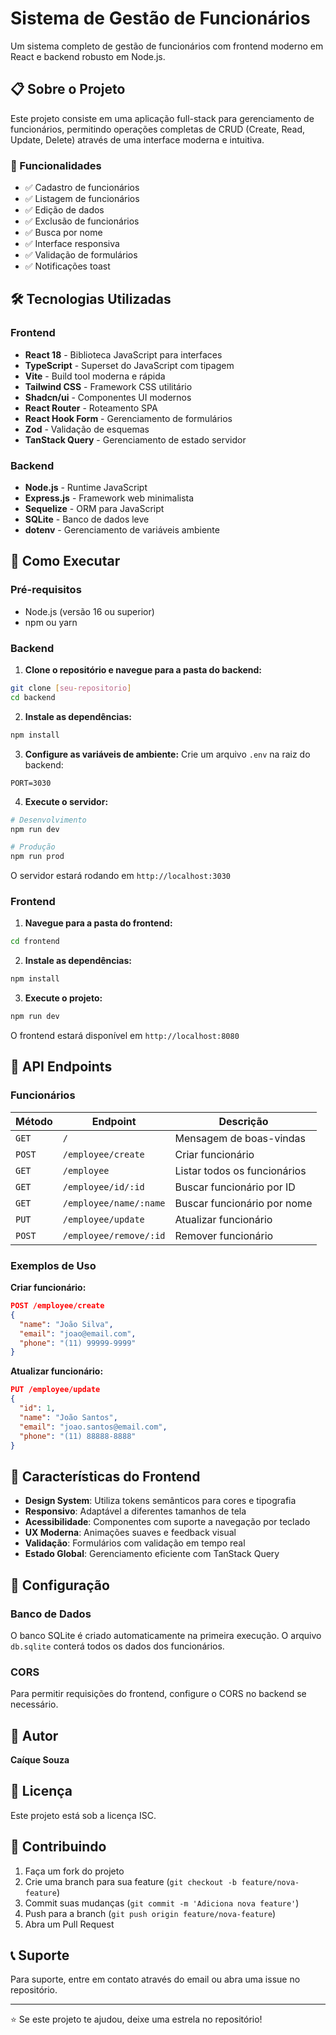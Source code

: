 # Sistema de Gestão de Funcionários

Um sistema completo de gestão de funcionários com frontend moderno em React e backend robusto em Node.js.

## 📋 Sobre o Projeto

Este projeto consiste em uma aplicação full-stack para gerenciamento de funcionários, permitindo operações completas de CRUD (Create, Read, Update, Delete) através de uma interface moderna e intuitiva.

### 🎯 Funcionalidades

- ✅ Cadastro de funcionários
- ✅ Listagem de funcionários
- ✅ Edição de dados
- ✅ Exclusão de funcionários
- ✅ Busca por nome
- ✅ Interface responsiva
- ✅ Validação de formulários
- ✅ Notificações toast

## 🛠️ Tecnologias Utilizadas

### Frontend
- **React 18** - Biblioteca JavaScript para interfaces
- **TypeScript** - Superset do JavaScript com tipagem
- **Vite** - Build tool moderna e rápida
- **Tailwind CSS** - Framework CSS utilitário
- **Shadcn/ui** - Componentes UI modernos
- **React Router** - Roteamento SPA
- **React Hook Form** - Gerenciamento de formulários
- **Zod** - Validação de esquemas
- **TanStack Query** - Gerenciamento de estado servidor

### Backend
- **Node.js** - Runtime JavaScript
- **Express.js** - Framework web minimalista
- **Sequelize** - ORM para JavaScript
- **SQLite** - Banco de dados leve
- **dotenv** - Gerenciamento de variáveis ambiente


## 🚀 Como Executar

### Pré-requisitos
- Node.js (versão 16 ou superior)
- npm ou yarn

### Backend

1. **Clone o repositório e navegue para a pasta do backend:**
```bash
git clone [seu-repositorio]
cd backend
```

2. **Instale as dependências:**
```bash
npm install
```

3. **Configure as variáveis de ambiente:**
Crie um arquivo `.env` na raiz do backend:
```env
PORT=3030
```

4. **Execute o servidor:**
```bash
# Desenvolvimento
npm run dev

# Produção
npm run prod
```

O servidor estará rodando em `http://localhost:3030`

### Frontend

1. **Navegue para a pasta do frontend:**
```bash
cd frontend
```

2. **Instale as dependências:**
```bash
npm install
```

3. **Execute o projeto:**
```bash
npm run dev
```

O frontend estará disponível em `http://localhost:8080`

## 📡 API Endpoints

### Funcionários

| Método | Endpoint | Descrição |
|--------|----------|-----------|
| `GET` | `/` | Mensagem de boas-vindas |
| `POST` | `/employee/create` | Criar funcionário |
| `GET` | `/employee` | Listar todos os funcionários |
| `GET` | `/employee/id/:id` | Buscar funcionário por ID |
| `GET` | `/employee/name/:name` | Buscar funcionário por nome |
| `PUT` | `/employee/update` | Atualizar funcionário |
| `POST` | `/employee/remove/:id` | Remover funcionário |

### Exemplos de Uso

**Criar funcionário:**
```json
POST /employee/create
{
  "name": "João Silva",
  "email": "joao@email.com",
  "phone": "(11) 99999-9999"
}
```

**Atualizar funcionário:**
```json
PUT /employee/update
{
  "id": 1,
  "name": "João Santos",
  "email": "joao.santos@email.com",
  "phone": "(11) 88888-8888"
}
```

## 🎨 Características do Frontend

- **Design System**: Utiliza tokens semânticos para cores e tipografia
- **Responsivo**: Adaptável a diferentes tamanhos de tela
- **Acessibilidade**: Componentes com suporte a navegação por teclado
- **UX Moderna**: Animações suaves e feedback visual
- **Validação**: Formulários com validação em tempo real
- **Estado Global**: Gerenciamento eficiente com TanStack Query

## 🔧 Configuração

### Banco de Dados
O banco SQLite é criado automaticamente na primeira execução. O arquivo `db.sqlite` conterá todos os dados dos funcionários.

### CORS
Para permitir requisições do frontend, configure o CORS no backend se necessário.

## 👤 Autor

**Caíque Souza**

## 📄 Licença

Este projeto está sob a licença ISC.

## 🤝 Contribuindo

1. Faça um fork do projeto
2. Crie uma branch para sua feature (`git checkout -b feature/nova-feature`)
3. Commit suas mudanças (`git commit -m 'Adiciona nova feature'`)
4. Push para a branch (`git push origin feature/nova-feature`)
5. Abra um Pull Request

## 📞 Suporte

Para suporte, entre em contato através do email ou abra uma issue no repositório.

---

⭐ Se este projeto te ajudou, deixe uma estrela no repositório!
